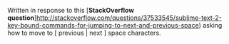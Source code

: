 Written in response to this [__StackOverflow question__]http://stackoverflow.com/questions/37533545/sublime-text-2-key-bound-commands-for-jumping-to-next-and-previous-space) asking how to move to [ previous | next ] space characters.
